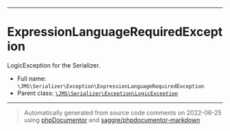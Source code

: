 ***

# ExpressionLanguageRequiredException

LogicException for the Serializer.

* Full name: `\JMS\Serializer\Exception\ExpressionLanguageRequiredException`
* Parent class: [`\JMS\Serializer\Exception\LogicException`](./LogicException.md)

***
> Automatically generated from source code comments on 2022-06-25 using [phpDocumentor](http://www.phpdoc.org/) and [saggre/phpdocumentor-markdown](https://github.com/Saggre/phpDocumentor-markdown)
